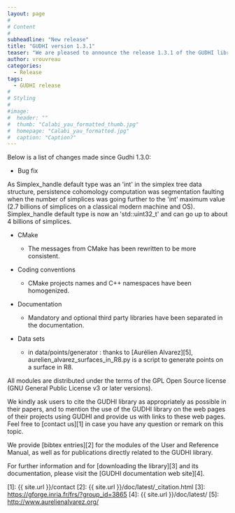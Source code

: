```yaml
---
layout: page
#
# Content
#
subheadline: "New release"
title: "GUDHI version 1.3.1"
teaser: "We are pleased to announce the release 1.3.1 of the GUDHI library."
author: vrouvreau
categories:
  - Release
tags:
  - GUDHI release
#
# Styling
#
#image:
#  header: ""
#  thumb: "Calabi_yau_formatted_thumb.jpg"
#  homepage: "Calabi_yau_formatted.jpg"
#  caption: "Caption?"
---
```





Below is a list of changes made since Gudhi 1.3.0:

- Bug fix

As Simplex_handle default type was an 'int' in the simplex tree data structure, persistence cohomology computation was segmentation faulting
when the number of simplices was going further to the 'int' maximum value (2.7 billions of simplices on a classical modern machine and OS).
Simplex_handle default type is now an 'std::uint32_t' and can go up to about 4 billions of simplices.

- CMake

     - The messages from CMake has been rewritten to be more consistent.

- Coding conventions

     - CMake projects names and C++ namespaces have been homogenized.

- Documentation

     - Mandatory and optional third party libraries have been separated in the documentation.

- Data sets

     - in data/points/generator : thanks to [Aurélien Alvarez][5], aurelien_alvarez_surfaces_in_R8.py is a script to generate
     points on a surface in R8.

All modules are distributed under the terms of the GPL Open Source license (GNU General Public License v3 or later versions).

We kindly ask users to cite the GUDHI library as appropriately as possible in their papers, and to mention the use of the GUDHI library on the web pages of
their projects using GUDHI and provide us with links to these web pages.
Feel free to [contact us][1] in case you have any question or remark on this topic.

We provide [bibtex entries][2] for the modules of the User and Reference Manual, as well as for publications directly related to the GUDHI library. 

For further information and for [downloading the library][3] and its documentation, please visit the [GUDHI documentation web site][4].


 [1]: {{ site.url }}/contact
 [2]: {{ site.url }}/doc/latest/_citation.html
 [3]: https://gforge.inria.fr/frs/?group_id=3865
 [4]: {{ site.url }}/doc/latest/
 [5]: http://www.aurelienalvarez.org/

